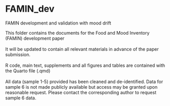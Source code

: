 # FAMIN_dev
FAMIN development and validation with mood drift

This folder contains the documents for the Food and Mood Inventory (FAMIN) development paper
\
\
It will be updated to contain all relevant materials in advance of the paper submission.
\
\
R code, main text, supplements and all figures and tables are contained with the Quarto file (.qmd)
\
\
All data (sample 1-5) provided has been cleaned and de-identified. Data for sample 6 is not made publicly available but access may be granted upon reasonable request. Please contact the corresponding author to request sample 6 data.
